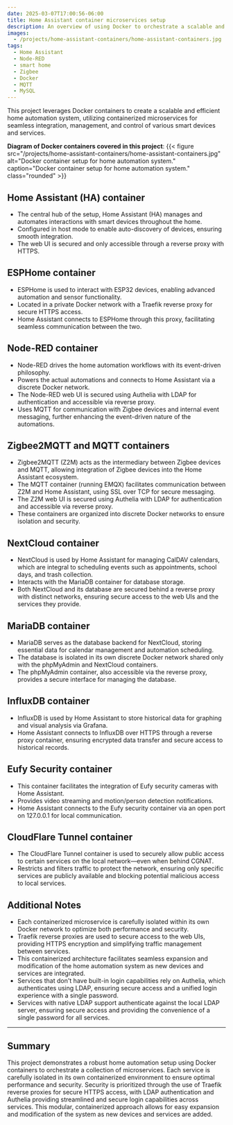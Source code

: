 ```yaml
---
date: 2025-03-07T17:00:56-06:00
title: Home Assistant container microservices setup
description: An overview of using Docker to orchestrate a scalable and efficient home automation system, leveraging containerized microservices for seamless integration and management of smart devices.
images:
  - /projects/home-assistant-containers/home-assistant-containers.jpg
tags:
  - Home Assistant
  - Node-RED
  - smart home
  - Zigbee
  - Docker
  - MQTT
  - MySQL
---
```

This project leverages Docker containers to create a scalable and efficient home automation system, utilizing containerized microservices for seamless integration, management, and control of various smart devices and services.

**Diagram of Docker containers covered in this project**:
{{< figure src="/projects/home-assistant-containers/home-assistant-containers.jpg" alt="Docker container setup for home automation system." caption="Docker container setup for home automation system." class="rounded" >}}

## Home Assistant (HA) container

- The central hub of the setup, Home Assistant (HA) manages and automates interactions with smart devices throughout the home.
- Configured in host mode to enable auto-discovery of devices, ensuring smooth integration.
- The web UI is secured and only accessible through a reverse proxy with HTTPS.

## ESPHome container

- ESPHome is used to interact with ESP32 devices, enabling advanced automation and sensor functionality.
- Located in a private Docker network with a Traefik reverse proxy for secure HTTPS access.
- Home Assistant connects to ESPHome through this proxy, facilitating seamless communication between the two.

## Node-RED container

- Node-RED drives the home automation workflows with its event-driven philosophy.
- Powers the actual automations and connects to Home Assistant via a discrete Docker network.
- The Node-RED web UI is secured using Authelia with LDAP for authentication and accessible via reverse proxy.
- Uses MQTT for communication with Zigbee devices and internal event messaging, further enhancing the event-driven nature of the automations.

## Zigbee2MQTT and MQTT containers

- Zigbee2MQTT (Z2M) acts as the intermediary between Zigbee devices and MQTT, allowing integration of Zigbee devices into the Home Assistant ecosystem.
- The MQTT container (running EMQX) facilitates communication between Z2M and Home Assistant, using SSL over TCP for secure messaging.
- The Z2M web UI is secured using Authelia with LDAP for authentication and accessible via reverse proxy.
- These containers are organized into discrete Docker networks to ensure isolation and security.

## NextCloud container

- NextCloud is used by Home Assistant for managing CalDAV calendars, which are integral to scheduling events such as appointments, school days, and trash collection.
- Interacts with the MariaDB container for database storage.
- Both NextCloud and its database are secured behind a reverse proxy with distinct networks, ensuring secure access to the web UIs and the services they provide.

## MariaDB container

- MariaDB serves as the database backend for NextCloud, storing essential data for calendar management and automation scheduling.
- The database is isolated in its own discrete Docker network shared only with the phpMyAdmin and NextCloud containers.
- The phpMyAdmin container, also accessible via the reverse proxy, provides a secure interface for managing the database.

## InfluxDB container

- InfluxDB is used by Home Assistant to store historical data for graphing and visual analysis via Grafana.
- Home Assistant connects to InfluxDB over HTTPS through a reverse proxy container, ensuring encrypted data transfer and secure access to historical records.

## Eufy Security container

- This container facilitates the integration of Eufy security cameras with Home Assistant.
- Provides video streaming and motion/person detection notifications.
- Home Assistant connects to the Eufy security container via an open port on 127.0.0.1 for local communication.

## CloudFlare Tunnel container

- The CloudFlare Tunnel container is used to securely allow public access to certain services on the local network—even when behind CGNAT.
- Restricts and filters traffic to protect the network, ensuring only specific services are publicly available and blocking potential malicious access to local services.

## Additional Notes

- Each containerized microservice is carefully isolated within its own Docker network to optimize both performance and security.
- Traefik reverse proxies are used to secure access to the web UIs, providing HTTPS encryption and simplifying traffic management between services.
- This containerized architecture facilitates seamless expansion and modification of the home automation system as new devices and services are integrated.
- Services that don't have built-in login capabilities rely on Authelia, which authenticates using LDAP, ensuring secure access and a unified login experience with a single password.
- Services with native LDAP support authenticate against the local LDAP server, ensuring secure access and providing the convenience of a single password for all services.

---

## Summary

This project demonstrates a robust home automation setup using Docker containers to orchestrate a collection of microservices. Each service is carefully isolated in its own containerized environment to ensure optimal performance and security. Security is prioritized through the use of Traefik reverse proxies for secure HTTPS access, with LDAP authentication and Authelia providing streamlined and secure login capabilities across services. This modular, containerized approach allows for easy expansion and modification of the system as new devices and services are added.
